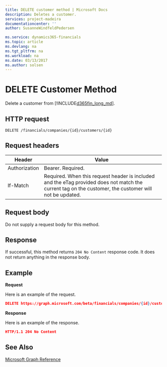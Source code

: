 ```yaml
---
title: DELETE customer method | Microsoft Docs
description: Deletes a customer.
services: project-madeira
documentationcenter: ''
author: SusanneWindfeldPedersen

ms.service: dynamics365-financials
ms.topic: article
ms.devlang: na
ms.tgt_pltfrm: na
ms.workload: na
ms.date: 03/13/2017
ms.author: solsen
---
```


# DELETE Customer Method
Delete a customer from [!INCLUDE[d365fin_long_md](../dynamics-nav/includes/d365fin_long_md.md)].

## HTTP request
```
DELETE /financials/companies/{id}/customers/{id}
```

## Request headers
|Header|Value|
|------|-----|
|Authorization  |Bearer. Required. |
|If-Match       |Required. When this request header is included and the eTag provided does not match the current tag on the customer, the customer will not be updated. |

## Request body
Do not supply a request body for this method.

## Response
If successful, this method returns ```204 No Content``` response code. It does not return anything in the response body.

## Example

**Request**

Here is an example of the request.

```json
DELETE https://graph.microsoft.com/beta/financials/companies/{id}/customers/{id}
```

**Response** 

Here is an example of the response. 

```json
HTTP/1.1 204 No Content
```



## See Also
[Microsoft Graph Reference](dynamics_graph_reference.md)  
